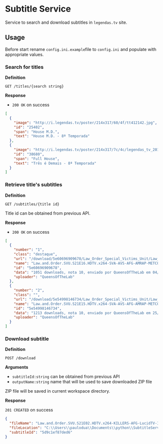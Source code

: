 # Subtitle Service

Service to search and download subtitles in `legendas.tv` site.

## Usage

Before start rename `config.ini.example`file to `config.ini` and populate with appropriate values.

### Search for titles

**Definition**

`GET /titles/{search string}`

**Response**

- `200 OK` on success

```json
[
  {
    "image": "http://i.legendas.tv/poster/214x317/60/4f/tt412142.jpg",
    "id": "25402",
    "span": "House M.D.",
    "text": "House M.D. - 8ª Temporada"
  },
  {
    "image": "http://i.legendas.tv/poster/214x317/7c/4c/legendas_tv_20150818181122.jpg",
    "id": "38680",
    "span": "Full House",
    "text": "Três é Demais - 8ª Temporada"
  }
]
```

### Retrieve title's subtitles

**Definition**

`GET /subtitles/{title id}`

Title id can be obtained from previous API.

**Response**

- `200 OK` on success

```json
[
  {
    "number": "1",
    "class": "destaque",
    "url": "/download/5e60696909678/Law_Order_Special_Victims_Unit/Law_and_Order_SVU_S21E16_HDTV_x264_SVA_AVS_AFG_AMRAP_METCON_ION10_PSA_NTb",
    "name": "Law.and.Order.SVU.S21E16.HDTV.x264-SVA-AVS-AFG-AMRAP-METCON-ION10-PSA-NTb",
    "id": "5e60696909678",
    "data": "1051 downloads, nota 10, enviado por QueensOfTheLab em 04/03/2020 - 23:52 ",
    "uploader": "QueensOfTheLab"
  },
  {
    "number": "2",
    "class": "",
    "url": "/download/5e54998146734/Law_Order_Special_Victims_Unit/Law_and_Order_SVU_S21E15_HDTV_x264_SVA_AVS_AFG_AMRAP_METCON_ION10_PSA_NTb",
    "name": "Law.and.Order.SVU.S21E15.HDTV.x264-SVA-AVS-AFG-AMRAP-METCON-ION10-PSA-NTb",
    "id": "5e54998146734",
    "data": "1213 downloads, nota 10, enviado por QueensOfTheLab em 25/02/2020 - 00:50 ",
    "uploader": "QueensOfTheLab"
  }
]
```

### Download subtitle

**Definition**

`POST /download`

**Arguments**

- `subtitleId:string` can be obtained from previous API
- `outputName:string` name that will be used to save downloaded ZIP file

ZIP file will be saved in current workspace directory.

**Response**

`201 CREATED` on success

```json
{
  "fileName": "Law.and.Order.SVU.S21E02.HDTV.x264-KILLERS-AFG-LucidTV-ION10-PSA-BAMBOOZLE-NTb.zip",
  "fileLocation": "C:\\Users\\paulodua\\Documents\\python\\SubtitleService",
  "subtitleId": "5d9c1ef87ded6"
}
```
